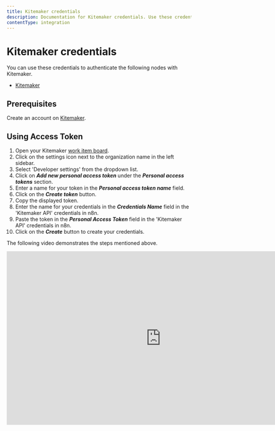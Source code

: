 ```yaml
---
title: Kitemaker credentials
description: Documentation for Kitemaker credentials. Use these credentials to authenticate Kitemaker in n8n, a workflow automation platform.
contentType: integration
---
```


# Kitemaker credentials

You can use these credentials to authenticate the following nodes with Kitemaker.

- [Kitemaker](/integrations/builtin/app-nodes/n8n-nodes-base.kitemaker/)

## Prerequisites

Create an account on [Kitemaker](https://www.kitemaker.co/).

## Using Access Token

1. Open your Kitemaker [work item board](https://toil.kitemaker.co/).
2. Click on the settings icon next to the organization name in the left sidebar.
3. Select 'Developer settings' from the dropdown list.
4. Click on ***Add new personal access token*** under the ***Personal access tokens*** section.
5. Enter a name for your token in the ***Personal access token name*** field.
6. Click on the ***Create token*** button.
7. Copy the displayed token.
8. Enter the name for your credentials in the ***Credentials Name*** field in the 'Kitemaker API' credentials in n8n.
9. Paste the token in the ***Personal Access Token*** field in the 'Kitemaker API' credentials in n8n.
10. Click on the ***Create*** button to create your credentials.

The following video demonstrates the steps mentioned above.

<div class="video-container">
    <iframe width="840" height="472.5" src="https://www.youtube.com/embed/tzimtAX8OI0" frameborder="0" allow="accelerometer; autoplay; clipboard-write; encrypted-media; gyroscope; picture-in-picture" allowfullscreen></iframe>
</div>

